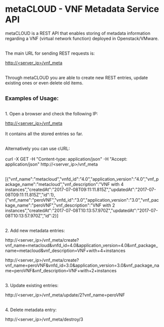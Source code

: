 # metaCLOUD - VNF Metadata Service API

<object>metaCLOUD is a REST API that enables storing of metadata information regarding a VNF (virtual network function) deployed in Openstack/VMware.</object><br><br>

The main URL for sending REST requests is:

<a href='http://<server_ip>/vnf_meta'>http://<server_ip>/vnf_meta</a><BR><br>

Through metaCLOUD you are able to create new REST entries, update existing ones or even delete old items.<br><br>

<b style='font-size:18px;'>Examples of Usage:</b><br><Br>

1.<object> Open a browser and check the following IP</object>:

<a href='http://<server_ip>/vnf_meta'>http://<server_ip>/vnf_meta</a><br><br>
It contains all the stored entries so far.<br><br>

Alternatively you can use cURL:<br><Br>
curl -X GET -H "Content-type: application/json" -H "Accept: application/json" http://<server_ip>/vnf_meta<br><br>

[{"vnf_name":"metacloud","vnfd_id":"4.0","application_version":"4.0","vnf_package_name":"metacloud","vnf_description":"VNF with 4 instances","createdAt":"2017-07-08T09:11:11.815Z","updatedAt":"2017-07-08T09:11:11.815Z","id":1},{"vnf_name":"peroVNF","vnfd_id":"3.0","application_version":"3.0","vnf_package_name":"peroVNF","vnf_description":"VNF with 2 instances","createdAt":"2017-07-08T10:13:57.970Z","updatedAt":"2017-07-08T10:13:57.970Z","id":2}]
<br><br>

2.<object> Add new metadata entries</object>:<br>

<a>http://<server_ip>/vnf_meta/create?vnf_name=metacloud&vnfd_id=4.0&application_version=4.0&vnf_package_name=metacloud&vnf_description=VNF+with+4+instances</a><br>

<a>http://<server_ip>/vnf_meta/create?vnf_name=peroVNF&vnfd_id=3.0&application_version=3.0&vnf_package_name=peroVNF&vnf_description=VNF+with+2+instances</a><br><br>

3.<object> Update existing entries</object>:<br>

<a>http://<server_ip>/vnf_meta/update/2?vnf_name=peroVNF</a><br><br>

4.<object> Delete metadata entry</object>:<br>

<a>http://<server_ip>/vnf_meta/destroy/3<br><br>

